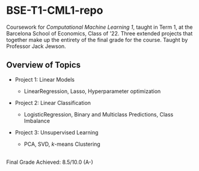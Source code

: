 # BSE-T1-CML1-repo
Coursework for *Computational Machine Learning 1*, taught in Term 1, at the Barcelona School of Economics, Class of '22. Three extended projects that together make up the entirety of the final grade for the course. Taught by Professor Jack Jewson.

## Overview of Topics
* Project 1: Linear Models
  * LinearRegression, Lasso, Hyperparameter optimization


* Project 2: Linear Classification
  * LogisticRegression, Binary and Multiclass Predictions, Class Imbalance


* Project 3: Unsupervised Learning 
  * PCA, SVD, *k*-means Clustering

 <br />
Final Grade Achieved: 8.5/10.0 (A-)
